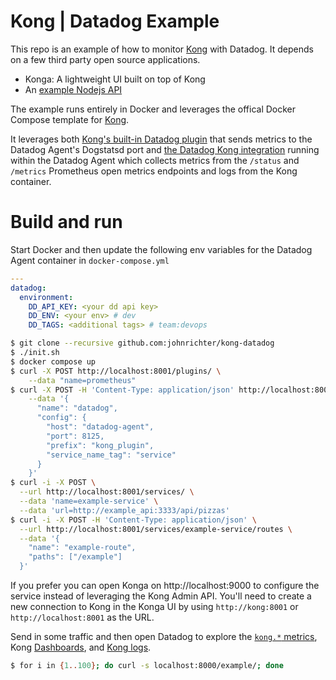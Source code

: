 # Kong | Datadog Example

This repo is an example of how to monitor [Kong][kong-site-url] with Datadog. It depends on a few third party open source applications.

- Konga: A lightweight UI built on top of Kong
- An [example Nodejs API](https://github.com/brunormferreira/nodejs-docker)

The example runs entirely in Docker and leverages the offical Docker Compose template for [Kong][kong-site-url].

It leverages both [Kong's built-in Datadog plugin](https://docs.konghq.com/hub/kong-inc/datadog) that sends metrics to the Datadog Agent's Dogstatsd port and [the Datadog Kong integration](https://docs.datadoghq.com/integrations/kong/?tab=host) running within the Datadog Agent which collects metrics from the `/status` and `/metrics` Prometheus open metrics endpoints and logs from the Kong container.

# Build and run

Start Docker and then update the following env variables for the Datadog Agent container in `docker-compose.yml`

```yaml
---
datadog:
  environment:
    DD_API_KEY: <your dd api key>
    DD_ENV: <your env> # dev
    DD_TAGS: <additional tags> # team:devops
```

```bash
$ git clone --recursive github.com:johnrichter/kong-datadog
$ ./init.sh
$ docker compose up
$ curl -X POST http://localhost:8001/plugins/ \
    --data "name=prometheus"
$ curl -X POST -H 'Content-Type: application/json' http://localhost:8001/plugins/ \
    --data '{
      "name": "datadog",
      "config": {
        "host": "datadog-agent",
        "port": 8125,
        "prefix": "kong_plugin",
        "service_name_tag": "service"
      }
    }'
$ curl -i -X POST \
  --url http://localhost:8001/services/ \
  --data 'name=example-service' \
  --data 'url=http://example_api:3333/api/pizzas'
$ curl -i -X POST -H 'Content-Type: application/json' \
  --url http://localhost:8001/services/example-service/routes \
  --data '{
    "name": "example-route",
    "paths": ["/example"]
  }'
```

If you prefer you can open Konga on http://localhost:9000 to configure the service instead of leveraging the Kong Admin API. You'll need to create a new connection to Kong in the Konga UI by using `http://kong:8001` or `http://localhost:8001` as the URL.

Send in some traffic and then open Datadog to explore the [`kong.*` metrics](https://app.datadoghq.com/metric/summary?filter=kong.), Kong [Dashboards](https://app.datadoghq.com/dashboard/lists?q=kong), and [Kong logs](https://app.datadoghq.com/logs?query=source%3Akong).

```bash
$ for i in {1..100}; do curl -s localhost:8000/example/; done
```

[kong-site-url]: https://konghq.com/
